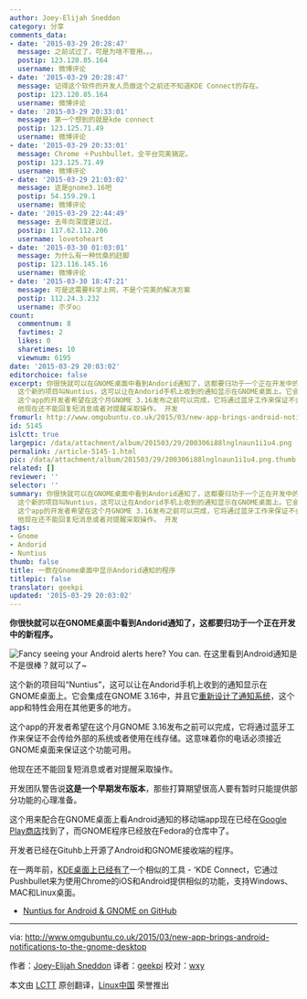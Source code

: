 ```yaml
---
author: Joey-Elijah Sneddon
category: 分享
comments_data:
- date: '2015-03-29 20:28:47'
  message: 之前试过了，可是为啥不管用。。。
  postip: 123.120.85.164
  username: 微博评论
- date: '2015-03-29 20:28:47'
  message: 记得这个软件的开发人员做这个之前还不知道KDE Connect的存在。
  postip: 123.120.85.164
  username: 微博评论
- date: '2015-03-29 20:33:01'
  message: 第一个想到的就是kde connect
  postip: 123.125.71.49
  username: 微博评论
- date: '2015-03-29 20:33:01'
  message: Chrome ＋Pushbullet，全平台完美搞定。
  postip: 123.125.71.49
  username: 微博评论
- date: '2015-03-29 21:03:02'
  message: 这是gnome3.16吧
  postip: 54.159.29.1
  username: 微博评论
- date: '2015-03-29 22:44:49'
  message: 去年向深度建议过，
  postip: 117.62.112.206
  username: lovetoheart
- date: '2015-03-30 01:03:01'
  message: 为什么有一种忧桑的赶脚
  postip: 123.116.145.16
  username: 微博评论
- date: '2015-03-30 18:47:21'
  message: 可是这需要科学上网，不是个完美的解决方案
  postip: 112.24.3.232
  username: 朩ダo○
count:
  commentnum: 8
  favtimes: 2
  likes: 0
  sharetimes: 10
  viewnum: 6195
date: '2015-03-29 20:03:02'
editorchoice: false
excerpt: 你很快就可以在GNOME桌面中看到Andorid通知了，这都要归功于一个正在开发中的新程序。  在这里看到Android通知是不是很棒？就可以了~
  这个新的项目叫Nuntius，这可以让在Andorid手机上收到的通知显示在GNOME桌面上。它会集成在GNOME 3.16中，并且它重新设计了通知系统，这个app和特性会用在其他更多的地方。
  这个app的开发者希望在这个月GNOME 3.16发布之前可以完成，它将通过蓝牙工作来保证不会传给外部的系统或者使用在线存储。这意味着你的电话必须接近GNOME桌面来保证这个功能可用。
  他现在还不能回复短消息或者对提醒采取操作。 开发
fromurl: http://www.omgubuntu.co.uk/2015/03/new-app-brings-android-notifications-to-the-gnome-desktop
id: 5145
islctt: true
largepic: /data/attachment/album/201503/29/200306i88lnglnaun1i1u4.png
permalink: /article-5145-1.html
pic: /data/attachment/album/201503/29/200306i88lnglnaun1i1u4.png.thumb.jpg
related: []
reviewer: ''
selector: ''
summary: 你很快就可以在GNOME桌面中看到Andorid通知了，这都要归功于一个正在开发中的新程序。  在这里看到Android通知是不是很棒？就可以了~
  这个新的项目叫Nuntius，这可以让在Andorid手机上收到的通知显示在GNOME桌面上。它会集成在GNOME 3.16中，并且它重新设计了通知系统，这个app和特性会用在其他更多的地方。
  这个app的开发者希望在这个月GNOME 3.16发布之前可以完成，它将通过蓝牙工作来保证不会传给外部的系统或者使用在线存储。这意味着你的电话必须接近GNOME桌面来保证这个功能可用。
  他现在还不能回复短消息或者对提醒采取操作。 开发
tags:
- Gnome
- Andorid
- Nuntius
thumb: false
title: 一款在Gnome桌面中显示Andorid通知的程序
titlepic: false
translator: geekpi
updated: '2015-03-29 20:03:02'
---
```


**你很快就可以在GNOME桌面中看到Andorid通知了，这都要归功于一个正在开发中的新程序。**


![Fancy seeing your Android alerts here? You can.](/data/attachment/album/201503/29/200306i88lnglnaun1i1u4.png) 在这里看到Android通知是不是很棒？就可以了~


这个新的项目叫“Nuntius”，这可以让在Andorid手机上收到的通知显示在GNOME桌面上。它会集成在GNOME 3.16中，并且它[重新设计了通知系统](http://www.omgubuntu.co.uk/2015/02/4-reason-why-gnome-3-16-might-be-the-best-version-yet-gallery)，这个app和特性会用在其他更多的地方。


这个app的开发者希望在这个月GNOME 3.16发布之前可以完成，它将通过蓝牙工作来保证不会传给外部的系统或者使用在线存储。这意味着你的电话必须接近GNOME桌面来保证这个功能可用。


他现在还不能回复短消息或者对提醒采取操作。


开发团队警告说**这是一个早期发布版本**，那些打算期望很高人要有暂时只能提供部分功能的心理准备。


这个用来配合在GNOME桌面上看Android通知的移动端app现在已经在[Google Play商店](https://play.google.com/store/apps/details?id=org.holylobster.nuntius)找到了，而GNOME程序已经放在Fedora的仓库中了。


开发者已经在Gituhb上开源了Android和GNOME接收端的程序。


在一两年前，[KDE桌面上已经有了](http://www.omgubuntu.co.uk/2014/06/kde-connect-android-notifications-linux-desktop)一个相似的工具 - ‘KDE Connect，它通过Pushbullet来为使用Chrome的iOS和Android提供相似的功能，支持Windows、MAC和Linux桌面。


* [Nuntius for Android & GNOME on GitHub](https://github.com/holylobster)




---


via: <http://www.omgubuntu.co.uk/2015/03/new-app-brings-android-notifications-to-the-gnome-desktop>


作者：[Joey-Elijah Sneddon](https://plus.google.com/117485690627814051450/?rel=author) 译者：[geekpi](https://github.com/geekpi) 校对：[wxy](https://github.com/wxy)


本文由 [LCTT](https://github.com/LCTT/TranslateProject) 原创翻译，[Linux中国](http://linux.cn/) 荣誉推出